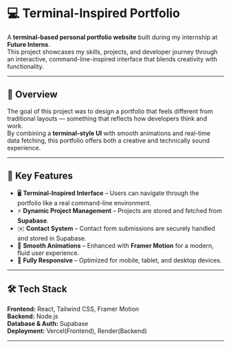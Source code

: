 # 💻 Terminal-Inspired Portfolio

A **terminal-based personal portfolio website** built during my internship at **Future Interns**.  
This project showcases my skills, projects, and developer journey through an interactive, command-line-inspired interface that blends creativity with functionality.

---

## 🚀 Overview

The goal of this project was to design a portfolio that feels different from traditional layouts — something that reflects how developers think and work.  
By combining a **terminal-style UI** with smooth animations and real-time data fetching, this portfolio offers both a creative and technically sound experience.

---

## 🧠 Key Features

- 🖥️ **Terminal-Inspired Interface** – Users can navigate through the portfolio like a real command-line environment.  
- ⚡ **Dynamic Project Management** – Projects are stored and fetched from **Supabase**.  
- ✉️ **Contact System** – Contact form submissions are securely handled and stored in Supabase.  
- 🎨 **Smooth Animations** – Enhanced with **Framer Motion** for a modern, fluid user experience.  
- 📱 **Fully Responsive** – Optimized for mobile, tablet, and desktop devices.  

---

## 🛠️ Tech Stack

**Frontend:** React, Tailwind CSS, Framer Motion  
**Backend:** Node.js  
**Database & Auth:** Supabase  
**Deployment:** Vercel(Frontend), Render(Backend) 

---
